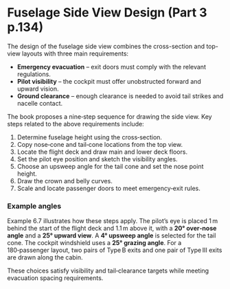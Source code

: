 # Fuselage Side View Design (Part 3 p.134)

The design of the fuselage side view combines the cross-section and top-view layouts with
three main requirements:

* **Emergency evacuation** – exit doors must comply with the relevant regulations.
* **Pilot visibility** – the cockpit must offer unobstructed forward and upward vision.
* **Ground clearance** – enough clearance is needed to avoid tail strikes and nacelle contact.

The book proposes a nine‑step sequence for drawing the side view. Key steps related to the
above requirements include:

1. Determine fuselage height using the cross‑section.
2. Copy nose‑cone and tail‑cone locations from the top view.
3. Locate the flight deck and draw main and lower deck floors.
4. Set the pilot eye position and sketch the visibility angles.
5. Choose an upsweep angle for the tail cone and set the nose point height.
6. Draw the crown and belly curves.
7. Scale and locate passenger doors to meet emergency‑exit rules.

### Example angles

Example 6.7 illustrates how these steps apply. The pilot’s eye is placed 1 m behind the start
of the flight deck and 1.1 m above it, with a **20° over‑nose angle** and a **25° upward view**.
A **4° upsweep angle** is selected for the tail cone. The cockpit windshield uses a
**25° grazing angle**. For a 180‑passenger layout, two pairs of Type B exits and one pair of
Type III exits are drawn along the cabin.

These choices satisfy visibility and tail‑clearance targets while meeting evacuation spacing
requirements.
